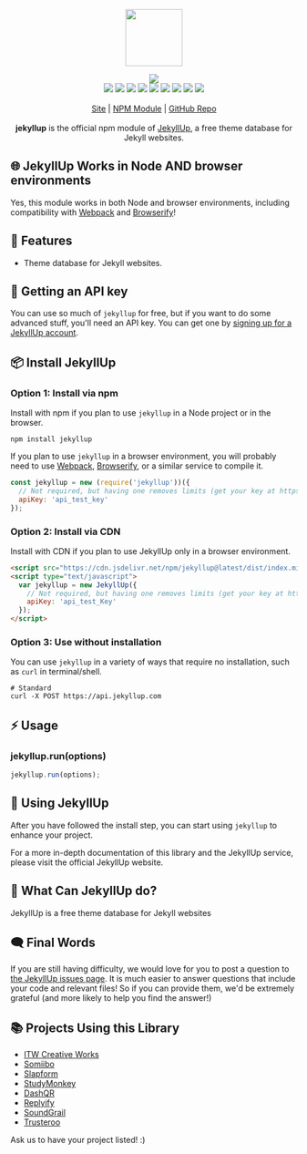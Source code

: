 <p align="center">
  <a href="https://jekyllup.com">
    <img src="https://cdn.itwcreativeworks.com/assets/jekyllup/images/logo/jekyllup-brandmark-color-x.svg" width="100px">
  </a>
</p>

<p align="center">
  <img src="https://img.shields.io/github/package-json/v/jekyllup/jekyllup.svg">
  <br>
  <img src="https://img.shields.io/librariesio/release/npm/jekyllup.svg">
  <img src="https://img.shields.io/bundlephobia/min/jekyllup.svg">
  <img src="https://img.shields.io/codeclimate/maintainability-percentage/jekyllup/jekyllup.svg">
  <img src="https://img.shields.io/npm/dm/jekyllup.svg">
  <img src="https://img.shields.io/node/v/jekyllup.svg">
  <img src="https://img.shields.io/website/https/jekyllup.com.svg">
  <img src="https://img.shields.io/github/license/jekyllup/jekyllup.svg">
  <img src="https://img.shields.io/github/contributors/jekyllup/jekyllup.svg">
  <img src="https://img.shields.io/github/last-commit/jekyllup/jekyllup.svg">
  <br>
  <br>
  <a href="https://jekyllup.com">Site</a> | <a href="https://www.npmjs.com/package/jekyllup">NPM Module</a> | <a href="https://github.com/jekyllup/jekyllup">GitHub Repo</a>
  <br>
  <br>
  <strong>jekyllup</strong> is the official npm module of <a href="https://jekyllup.com">JekyllUp</a>, a free theme database for Jekyll websites.
</p>

## 🌐 JekyllUp Works in Node AND browser environments
Yes, this module works in both Node and browser environments, including compatibility with [Webpack](https://www.npmjs.com/package/webpack) and [Browserify](https://www.npmjs.com/package/browserify)!

## 🦄 Features
* Theme database for Jekyll websites.

## 🔑 Getting an API key
You can use so much of `jekyllup` for free, but if you want to do some advanced stuff, you'll need an API key. You can get one by [signing up for a JekyllUp account](https://jekyllup.com/signup).

## 📦 Install JekyllUp
### Option 1: Install via npm
Install with npm if you plan to use `jekyllup` in a Node project or in the browser.
```shell
npm install jekyllup
```
If you plan to use `jekyllup` in a browser environment, you will probably need to use [Webpack](https://www.npmjs.com/package/webpack), [Browserify](https://www.npmjs.com/package/browserify), or a similar service to compile it.

```js
const jekyllup = new (require('jekyllup'))({
  // Not required, but having one removes limits (get your key at https://jekyllup.com).
  apiKey: 'api_test_key'
});
```

### Option 2: Install via CDN
Install with CDN if you plan to use JekyllUp only in a browser environment.
```html
<script src="https://cdn.jsdelivr.net/npm/jekyllup@latest/dist/index.min.js"></script>
<script type="text/javascript">
  var jekyllup = new JekyllUp({
    // Not required, but having one removes limits (get your key at https://jekyllup.com).
    apiKey: 'api_test_Key'
  });
</script>
```

### Option 3: Use without installation
You can use `jekyllup` in a variety of ways that require no installation, such as `curl` in terminal/shell.

```shell
# Standard
curl -X POST https://api.jekyllup.com
```

## ⚡️ Usage
### jekyllup.run(options)
```js
jekyllup.run(options);
```

## 📘 Using JekyllUp
After you have followed the install step, you can start using `jekyllup` to enhance your project.

For a more in-depth documentation of this library and the JekyllUp service, please visit the official JekyllUp website.

## 📝 What Can JekyllUp do?
JekyllUp is a free theme database for Jekyll websites

## 🗨️ Final Words
If you are still having difficulty, we would love for you to post
a question to [the JekyllUp issues page](https://github.com/jekyllup/jekyllup/issues). It is much easier to answer questions that include your code and relevant files! So if you can provide them, we'd be extremely grateful (and more likely to help you find the answer!)

## 📚 Projects Using this Library
* [ITW Creative Works](https://itwcreativeworks.com)
* [Somiibo](https://somiibo.com)
* [Slapform](https://slapform.com)
* [StudyMonkey](https://studymonkey.ai)
* [DashQR](https://dashqr.com)
* [Replyify](https://replyify.app)
* [SoundGrail](https://soundgrail.com)
* [Trusteroo](https://trusteroo.com)

Ask us to have your project listed! :)
